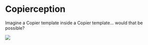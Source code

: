 # Copierception

Imagine a Copier template inside a Copier template... would that be possible?

![](https://i.kym-cdn.com/photos/images/newsfeed/000/531/557/a88.jpg)
